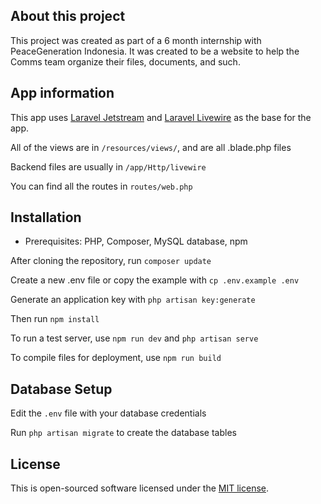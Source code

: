 ## About this project
This project was created as part of a 6 month internship with PeaceGeneration Indonesia. It was created to be a website to help the Comms team organize their files, documents, and such.


## App information
This app uses [Laravel Jetstream](https://jetstream.laravel.com/2.x/introduction.html) and [Laravel Livewire](https://laravel-livewire.com/docs/2.x/quickstart) as the base for the app. 



All of the views are in `/resources/views/`, and are all .blade.php files

Backend files are usually in `/app/Http/livewire`

You can find all the routes in `routes/web.php`

## Installation
* Prerequisites: PHP, Composer, MySQL database, npm

After cloning the repository, run `composer update`

Create a new .env file or copy the example with `cp .env.example .env`

Generate an application key with `php artisan key:generate`

Then run `npm install`

To run a test server, use `npm run dev` and `php artisan serve`

To compile files for deployment, use `npm run build`

## Database Setup

Edit the `.env` file with your database credentials

Run `php artisan migrate` to create the database tables

## License

This is open-sourced software licensed under the [MIT license](https://opensource.org/licenses/MIT).
